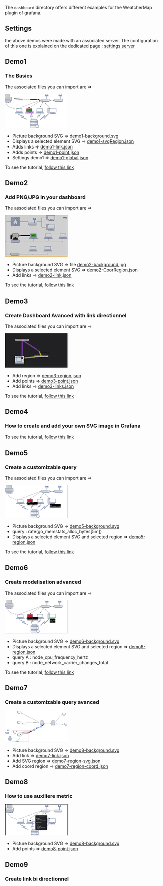 

The `dashboard` directory offers different examples for the WeatcherMap plugin of grafana.

## Settings

the above demos were made with an associated server. The configuration of this one is explained on the dedicated page : [settings server](../EN/appendix/server.md)

## Demo1

### The Basics

The associated files you can import are =>

![demo1](../screenshots/demo/demo1.png)

  - Picture background SVG => [demo1-background.svg](demo1-background.svg)      
  - Displays a selected element SVG => [demo1-svgRegion.json](demo1-svgRegion.json)
  - Adds links => [demo1-link.json](demo1-link.json)           
  - Adds points => [demo1-point.json](demo1-point.json)            
  - Settings demo1 => [demo1-global.json](demo1-global.json)

To see the tutorial, [follow this link](../EN/demo/tutorial1.md)

## Demo2

### Add PNG/JPG in your dashboard

The associated files you can import are =>

![demo2](../screenshots/demo/tutorial2/demo2.png)

  - Picture background SVG => file [demo2-background.jpg](demo2-background.jpg)       
  - Displays a selected element SVG => [demo2-CoorRegion.json](demo2-CoorRegion.json)
  - Add links => [demo2-link.json](demo2-link.json)  

To see the tutorial, [follow this link](../docs/EN/demo/tutorial2.md)


  
    
## Demo3

### Create Dashboard Avanced with link  directionnel

The associated files you can import are =>

![demo3](../screenshots/demo/demo3.png)
      
  - Add region => [demo3-region.json](demo3-region.json)    
  - Add points => [demo3-point.json](demo3-point.json)            
  - Add links => [demo3-links.json](demo3-links.json)   

To see the tutorial, [follow this link](../docs/EN/demo/tutorial2.md)
  
## Demo4

### How to create and add your own SVG image in Grafana

<!-- ![demo5](demo4-play.svg) -->
To see the tutorial, [follow this link](../docs/EN/demo/tutorial5.md)
  
## Demo5

### Create a customizable query

The associated files you can import are =>

![demo5](../screenshots/demo/demo5.png)



  - Picture background SVG => [demo5-background.svg](demo5-background.svg)           
  - query : rate(go_memstats_alloc_bytes[5m])
  - Displays a selected element SVG and selected region => [demo5-region.json](demo5-region.json)     

To see the tutorial, [follow this link](../docs/EN/demo/tutorial3.md)


  
## Demo6

### Create modelisation advanced

The associated files you can import are =>

![demo6](../screenshots/demo/demo6.png)



  - Picture background SVG => [demo6-background.svg](demo6-background.svg)    
  - Displays a selected element SVG and selected region => [demo6-region.json](demo6-region.json)     
  - query A : node_cpu_frequency_hertz
  - query B : node_network_carrier_changes_total
  
To see the tutorial, [follow this link](../docs/EN/demo/tutorial4.md)

## Demo7
### Create a customizable query avanced

![demo6](../screenshots/demo/demo7.png)

  - Picture background SVG => [demo8-background.svg](demo7-background.svg)    
  - Add link => [demo7-link.json](demo7-link.json)
  - Add SVG region => [demo7-region-svg.json](demo7-region-svg.json)
  - Add coord region => [demo7-region-coord.json](demo7-region-coord.json)

## Demo8
### How to use auxiliere metric

![demo6](../screenshots/demo/demo8.png)

  - Picture background SVG => [demo8-background.svg](demo8-background.svg)    
  - Add points => [demo8-point.json](demo8-point.json)  

## Demo9
### Create link bi directionnel